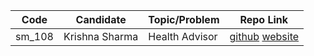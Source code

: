 | Code   | Candidate             | Topic/Problem         | Repo Link                                                    |
| ------ | --------------------- | --------------------- | ------------------------------------------------------------ |
| sm_108 | Krishna Sharma        | Health Advisor        | [github](https://github.com/krishna7860/Health-Advisor)  [website](https://healthify-krishna.netlify.com/)|
